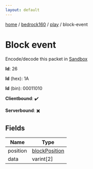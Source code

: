 ```yaml
---
layout: default
---
```


[home](/)  /  [bedrock160](/protocol/bedrock160)  /  [play](/protocol/bedrock160/play)  /  block-event

# Block event

Encode/decode this packet in [Sandbox](../../../sandbox/bedrock160#play.block_event)

**Id**: 26

**Id** (hex): 1A

**Id** (bin): 00011010

**Clientbound**: ✔️

**Serverbound**: ✖️

## Fields

Name | Type
---|---
position | [blockPosition](/protocol/bedrock160/types/block-position)
data | varint[2]
